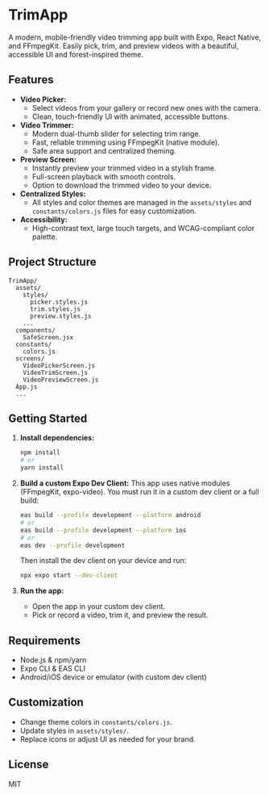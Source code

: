 # TrimApp

A modern, mobile-friendly video trimming app built with Expo, React Native, and FFmpegKit. Easily pick, trim, and preview videos with a beautiful, accessible UI and forest-inspired theme.

## Features

- **Video Picker:**
  - Select videos from your gallery or record new ones with the camera.
  - Clean, touch-friendly UI with animated, accessible buttons.
- **Video Trimmer:**
  - Modern dual-thumb slider for selecting trim range.
  - Fast, reliable trimming using FFmpegKit (native module).
  - Safe area support and centralized theming.
- **Preview Screen:**
  - Instantly preview your trimmed video in a stylish frame.
  - Full-screen playback with smooth controls.
  - Option to download the trimmed video to your device.
- **Centralized Styles:**
  - All styles and color themes are managed in the `assets/styles` and `constants/colors.js` files for easy customization.
- **Accessibility:**
  - High-contrast text, large touch targets, and WCAG-compliant color palette.

## Project Structure

```
TrimApp/
  assets/
    styles/
      picker.styles.js
      trim.styles.js
      preview.styles.js
    ...
  components/
    SafeScreen.jsx
  constants/
    colors.js
  screens/
    VideoPickerScreen.js
    VideoTrimScreen.js
    VideoPreviewScreen.js
  App.js
  ...
```

## Getting Started

1. **Install dependencies:**
   ```sh
   npm install
   # or
   yarn install
   ```

2. **Build a custom Expo Dev Client:**
   This app uses native modules (FFmpegKit, expo-video). You must run it in a custom dev client or a full build:
   ```sh
   eas build --profile development --platform android
   # or
   eas build --profile development --platform ios
   # or
   eas dev --profile development
   ```
   Then install the dev client on your device and run:
   ```sh
   npx expo start --dev-client
   ```

3. **Run the app:**
   - Open the app in your custom dev client.
   - Pick or record a video, trim it, and preview the result.

## Requirements
- Node.js & npm/yarn
- Expo CLI & EAS CLI
- Android/iOS device or emulator (with custom dev client)

## Customization
- Change theme colors in `constants/colors.js`.
- Update styles in `assets/styles/`.
- Replace icons or adjust UI as needed for your brand.

## License

MIT
